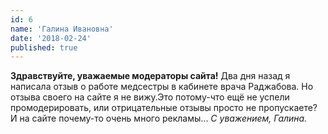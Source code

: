 ```yaml
---
id: 6
name: 'Галина Ивановна'
date: '2018-02-24'
published: true
---
```

**Здравствуйте, уважаемые модераторы сайта!**
Два дня назад я написала отзыв о работе медсестры в кабинете врача Раджабова. Но отзыва своего на сайте я не вижу.Это потому-что ещё не успели промодерировать, или отрицательные отзывы просто не пропускаете? И на сайте почему-то очень много рекламы... *С уважением, Галина.*
